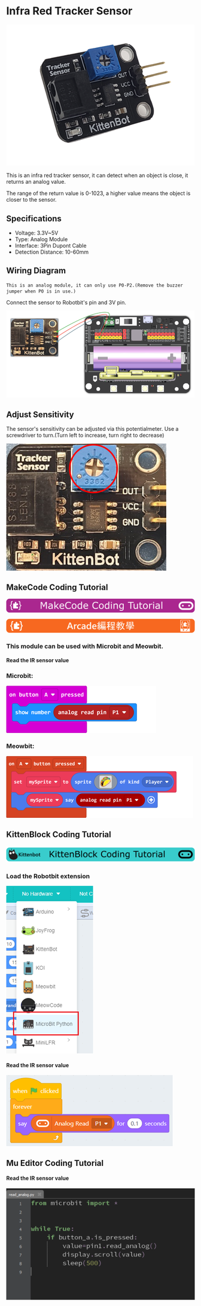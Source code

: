 # Infra Red Tracker Sensor

![](../images/infrared1.png)

This is an infra red tracker sensor, it can detect when an object is close, it returns an analog value.

The range of the return value is 0-1023, a higher value means the object is closer to the sensor.

## Specifications

- Voltage: 3.3V~5V
- Type: Analog Module
- Interface: 3Pin Dupont Cable
- Detection Distance: 10-60mm

## Wiring Diagram

    This is an analog module, it can only use P0-P2.(Remove the buzzer jumper when P0 is in use.)
    
Connect the sensor to Robotbit's pin and 3V pin.

![](../images/infrared_wire.png)

## Adjust Sensitivity

The sensor's sensitivity can be adjusted via this potentialmeter. Use a screwdriver to turn.(Turn left to increase, turn right to decrease)

![](../images/infrared2.png)

## MakeCode Coding Tutorial 

![](../PWmodules/images/mcbanner.png)

![](../../meowbit/images/acbanner.png)

### This module can be used with Microbit and Meowbit.

#### Read the IR sensor value

### Microbit:

![](../images/poten_code.png)

### Meowbit:

![](../images/poten_codeMeow.png)

## KittenBlock Coding Tutorial 

![](../PWmodules/images/kbbanner.png)

### Load the Robotbit extension

![](../images/addRB.png)

#### Read the IR sensor value

![](../images/poten_codekb.png)

## Mu Editor Coding Tutorial 

#### Read the IR sensor value

![](../images/poten_codemu.png)